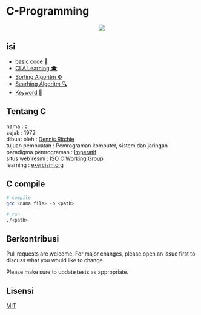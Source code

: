 # C-Programming

<div align="center" >
  <img height="" src="https://upload.wikimedia.org/wikipedia/commons/thumb/3/35/The_C_Programming_Language_logo.svg/564px-The_C_Programming_Language_logo.svg.png" />
</div>
    
## isi

- [basic code 🔧](/basic/README.md)
- [CLA Learning 🎓](/cla/README.md)
- [Sorting Algoritm ⚙️](/sorting/README.md)
- [Searhing Algoritm 🔍](/searching/README.md)
- [Keyword 📖](/keyword/README.md)

## Tentang C

nama : c<br/>
sejak : 1972<br/>
dibuat oleh : [Dennis Ritchie](https://en.wikipedia.org/wiki/Dennis_Ritchie)<br/>
tujuan pembuatan : Pemrograman komputer, sistem dan jaringan<br/>
paradigma pemrograman : [Imperatif](https://id.wikipedia.org/wiki/Pemrograman_imperatif)<br/>
situs web resmi : [ISO C Working Group](http://www.open-std.org/jtc1/sc22/wg14/)<br/>
learning : [exercism.org](https://exercism.org/tracks/c)


## C compile

```bash
# compile
gcc <nama file> -o <path>

# run
./<path>

```

## Berkontribusi
Pull requests are welcome. For major changes, please open an issue first to discuss what you would like to change.

Please make sure to update tests as appropriate.

## Lisensi
[MIT](/LICENSE)
